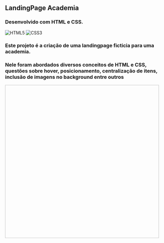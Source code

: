 ## LandingPage Academia
### Desenvolvido com HTML e CSS.
<div style="display: inline_block" >
    <img aling="center" alt="HTML5" src="https://img.shields.io/badge/HTML5-E34F26?style=for-the-badge&logo=html5&logoColor=white" />
    <img aling="center" alt="CSS3" src="https://img.shields.io/badge/CSS3-1572B6?style=for-the-badge&logo=css3&logoColor=white" />

</div>

### Este projeto é a criação de uma landingpage ficticia para uma academia.

### Nele foram abordados diversos conceitos de HTML e CSS, questões sobre hover, posicionamento, centralização de itens, inclusão de imagens no background entre outros


<p> 
    <img width="900" height="500" url="https://github.com/CrislaineLuana/landingPageAcademiaHtmlCss/raw/main/src/gif6.gif" >
</p>
